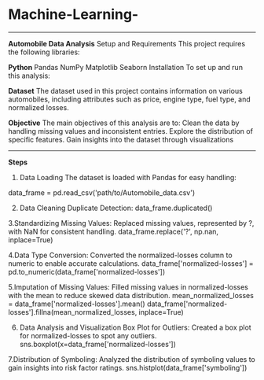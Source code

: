 # Machine-Learning-
_____________
**Automobile Data Analysis**
Setup and Requirements
This project requires the following libraries:

**Python** 
Pandas
NumPy
Matplotlib
Seaborn
Installation
To set up and run this analysis:

**Dataset**
The dataset used in this project contains information on various automobiles, including attributes such as price, engine type, fuel type, and normalized losses.

**Objective**
The main objectives of this analysis are to:
Clean the data by handling missing values and inconsistent entries.
Explore the distribution of specific features.
Gain insights into the dataset through visualizations
_____________

**Steps**

1. Data Loading
The dataset is loaded with Pandas for easy handling:

data_frame = pd.read_csv('path/to/Automobile_data.csv')

2. Data Cleaning
Duplicate Detection: 
data_frame.duplicated()

3.Standardizing Missing Values: Replaced missing values, represented by ?, with NaN for consistent handling.
data_frame.replace('?', np.nan, inplace=True)


4.Data Type Conversion: Converted the normalized-losses column to numeric to enable accurate calculations.
data_frame['normalized-losses'] = pd.to_numeric(data_frame['normalized-losses'])


5.Imputation of Missing Values: Filled missing values in normalized-losses with the mean to reduce skewed data distribution.
mean_normalized_losses = data_frame['normalized-losses'].mean()
data_frame['normalized-losses'].fillna(mean_normalized_losses, inplace=True)


6. Data Analysis and Visualization
Box Plot for Outliers: Created a box plot for normalized-losses to spot any outliers.
sns.boxplot(x=data_frame['normalized-losses'])


7.Distribution of Symboling: Analyzed the distribution of symboling values to gain insights into risk factor ratings.
sns.histplot(data_frame['symboling'])





